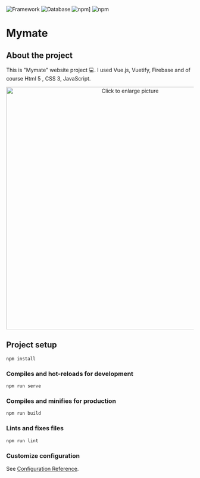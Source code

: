![Framework](https://img.shields.io/badge/Framework-Vue.js%20-green.svg)
![Database](https://img.shields.io/badge/Database-Firebase%20-orange.svg)
![npm](https://img.shields.io/npm/v/vue-awesome-swiper?color=c7343a&label=npm&style=for-the-badge)]
![npm](https://img.shields.io/badge/npm%-7.0.10-42a97a?style=for-the-badge&labelColor=35495d)

# Mymate

## About the project

This is "Mymate" website project 💻.
I used Vue.js, Vuetify, Firebase and of course Html 5 , CSS 3, JavaScript.

<p align="center">
  <a href="" target="_blank">
    <a href="https://drive.google.com/uc?export=view&id=1pzl3K9zcWgYZOJXTQMk44PGWWKfAQOo6"><img src="https://drive.google.com/uc?export=view&id=1pzl3K9zcWgYZOJXTQMk44PGWWKfAQOo6" style="width: 650px; max-width: 100%; height: auto" title="Click to enlarge picture" />
  </a>
</p>

## Project setup

```
npm install
```

### Compiles and hot-reloads for development

```
npm run serve
```

### Compiles and minifies for production

```
npm run build
```

### Lints and fixes files

```
npm run lint
```

### Customize configuration

See [Configuration Reference](https://cli.vuejs.org/config/).
